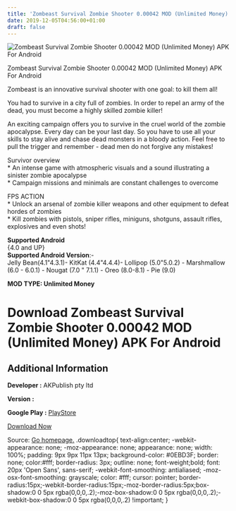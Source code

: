 ```yaml
---
title: 'Zombeast Survival Zombie Shooter 0.00042 MOD (Unlimited Money) APK For Android'
date: 2019-12-05T04:56:00+01:00
draft: false
---
```


![Zombeast Survival Zombie Shooter 0.00042 MOD (Unlimited Money) APK For Android](https://i0.wp.com/apkhome.net/wp-content/uploads/2019/12/Zombeast-Survival-Zombie-Shooter.png "Zombeast Survival Zombie Shooter 0.00042 MOD (Unlimited Money) APK For Android")

  

Zombeast Survival Zombie Shooter 0.00042 MOD (Unlimited Money) APK For Android

Zombeast is an innovative survival shooter with one goal: to kill them all!

You had to survive in a city full of zombies. In order to repel an army of the dead, you must become a highly skilled zombie killer!

An exciting campaign offers you to survive in the cruel world of the zombie apocalypse. Every day can be your last day. So you have to use all your skills to stay alive and chase dead monsters in a bloody action. Feel free to pull the trigger and remember - dead men do not forgive any mistakes!

Survivor overview  
\* An intense game with atmospheric visuals and a sound illustrating a sinister zombie apocalypse  
\* Campaign missions and minimals are constant challenges to overcome

FPS ACTION  
\* Unlock an arsenal of zombie killer weapons and other equipment to defeat hordes of zombies  
\* Kill zombies with pistols, sniper rifles, miniguns, shotguns, assault rifles, explosives and even shots!

**Supported Android**  
{4.0 and UP}  
**Supported Android Version**:-  
Jelly Bean(4.1"4.3.1)- KitKat (4.4"4.4.4)- Lollipop (5.0"5.0.2) - Marshmallow (6.0 - 6.0.1) - Nougat (7.0 " 7.1.1) - Oreo (8.0-8.1) - Pie (9.0)

**MOD TYPE: Unlimited Money**

Download Zombeast Survival Zombie Shooter 0.00042 MOD (Unlimited Money) APK For Android
=======================================================================================

Additional Information
----------------------

**Developer :** AKPublish pty ltd

**Version :**

**Google Play :** [PlayStore](https://play.google.com/store/apps/details?id=com.akpublish.zombie)

  

[Download Now](https://store4app.co/post/zombeast-survival-zombie-shooter-0-00042-mod-unlimited-money-apk-for-android_1575469154)

  
Source: [Go homepage.](https://store4app.co/post/zombeast-survival-zombie-shooter-0-00042-mod-unlimited-money-apk-for-android_1575469154) .downloadtop{ text-align:center; -webkit-appearance: none; -moz-appearance: none; appearance: none; width: 100%; padding: 9px 9px 11px 13px; background-color: #0EBD3F; border: none; color:#fff; border-radius: 3px; outline: none; font-weight;bold; font: 20px 'Open Sans', sans-serif; -webkit-font-smoothing: antialiased; -moz-osx-font-smoothing: grayscale; color: #fff; cursor: pointer; border-radius:15px;-webkit-border-radius:15px;-moz-border-radius:5px;box-shadow:0 0 5px rgba(0,0,0,.2);-moz-box-shadow:0 0 5px rgba(0,0,0,.2);-webkit-box-shadow:0 0 5px rgba(0,0,0,.2) !important; }